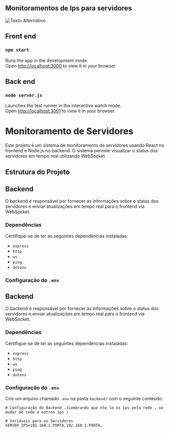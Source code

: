 ## Monitoramentos de Ips para servidores 

![Texto Alternativo](./frontend//imagens/image.png)

## Front end 
### `npm start`

Runs the app in the development mode.\
Open [http://localhost:3000](http://localhost:3000) to view it in your browser.

## Back end 


### `node server.js`

Launches the test runner in the interactive watch mode.\
Open [http://localhost:3001](http://localhost:3001) to view it in your browser.



# Monitoramento de Servidores

Este projeto é um sistema de monitoramento de servidores usando React no frontend e Node.js no backend. O sistema permite visualizar o status dos servidores em tempo real utilizando WebSocket.

## Estrutura do Projeto



## Backend

O backend é responsável por fornecer as informações sobre o status dos servidores e enviar atualizações em tempo real para o frontend via WebSocket.

### Dependências

Certifique-se de ter as seguintes dependências instaladas:
- `express`
- `http`
- `ws`
- `ping`
- `dotenv`

### Configuração do `.env`


## Backend

O backend é responsável por fornecer as informações sobre o status dos servidores e enviar atualizações em tempo real para o frontend via WebSocket.

### Dependências

Certifique-se de ter as seguintes dependências instaladas:
- `express`
- `http`
- `ws`
- `ping`
- `dotenv`

### Configuração do `.env`

Crie um arquivo chamado `.env` na pasta `backend/` com o seguinte conteúdo:

```dotenv
# Configuração do Backend ,(Lembrando que ele le os Ips pela rede , se mudar de rede e outros ips )

# Variáveis para os Servidores 
SERVER_IPS=192.168.1.PORTA,192.168.1.PORTA,


